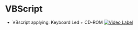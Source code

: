 # VBScript
- VBscript applying: Keyboard Led + CD-ROM
[![Video Label](http://img.youtube.com/vi/63-YJ_JNxw8/0.jpg)](https://youtu.be/63-YJ_JNxw8?t=0s)
